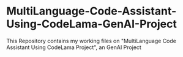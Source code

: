 # MultiLanguage-Code-Assistant-Using-CodeLama-GenAI-Project
This Repository contains my working files on "MultiLanguage Code Assistant Using CodeLama Project", an GenAI Project
